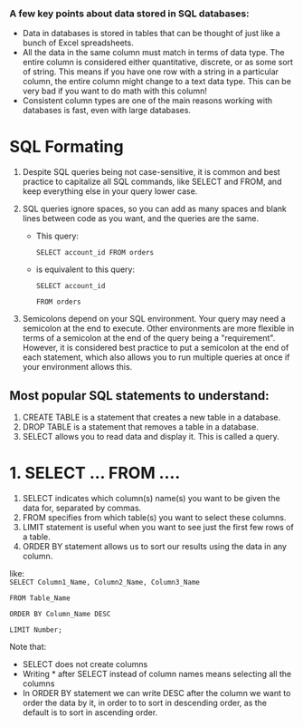 ### A few key points about data stored in SQL databases:
* Data in databases is stored in tables that can be thought of just like a bunch of Excel spreadsheets.
* All the data in the same column must match in terms of data type. The entire column is considered either quantitative, discrete, or as some sort of string. This means if you have one row with a string in a particular column, the entire column might change to a text data type. This can be very bad if you want to do math with this column!
* Consistent column types are one of the main reasons working with databases is fast, even with large databases.

# SQL Formating
1. Despite SQL queries being not case-sensitive, it is common and best practice to capitalize all SQL commands, like SELECT and FROM, and keep everything else in your query lower case.
2. SQL queries ignore spaces, so you can add as many spaces and blank lines between code as you want, and the queries are the same.

    * This query:

      `SELECT account_id FROM orders`

    * is equivalent to this query:

      `SELECT account_id`

      `FROM orders`

3. Semicolons depend on your SQL environment.
Your query may need a semicolon at the end to execute. Other environments are more flexible in terms of a semicolon at the end of the query being a "requirement". However, it is considered best practice to put a semicolon at the end of each statement, which also allows you to run multiple queries at once if your environment allows this.

## Most popular SQL statements to understand:
1. CREATE TABLE is a statement that creates a new table in a database.
2. DROP TABLE is a statement that removes a table in a database.
3. SELECT allows you to read data and display it. This is called a query.

# 1. SELECT ... FROM ....
1. SELECT indicates which column(s) name(s) you want to be given the data for, separated by commas.
2. FROM specifies from which table(s) you want to select these columns.
3. LIMIT statement is useful when you want to see just the first few rows of a table.
4. ORDER BY statement allows us to sort our results using the data in any column.

like:   
  `SELECT Column1_Name, Column2_Name, Column3_Name`

  `FROM Table_Name`

  `ORDER BY Column_Name DESC`

  `LIMIT Number;`

Note that:
* SELECT does not create columns
* Writing * after SELECT instead of column names means selecting all the columns
* In ORDER BY statement we can write DESC after the column we want to order the data by it, in order to to sort in descending order, as the default is to sort in ascending order.
